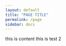 ```yaml
---
layout: default
title: "PAGE TITLE"
permalink: /page
sidebar: docs
---
```

this is content
this is test 2
